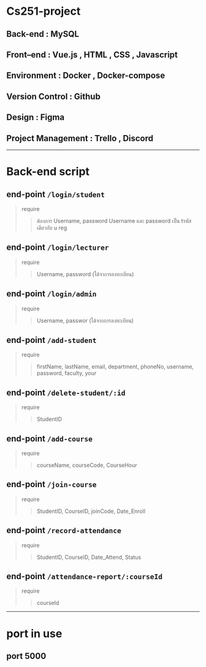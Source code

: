 # Cs251-project

## Back-end : MySQL

## Front–end : Vue.js , HTML , CSS , Javascript

## Environment : Docker , Docker-compose

## Version Control : Github

## Design : Figma

## Project Management : Trello , Discord

---

# Back-end script

## end-point `/login/student`

> require
>
> > ต้องการ Username, password
> > Username และ password เป็น tรหัสเดียวกับ u reg

## end-point `/login/lecturer`

> require
>
> > Username, password (ได้จาการลงทะเบียน)

## end-point `/login/admin`

> require
>
> > Username, passwor (ได้จากการลงทะเบียน)

## end-point `/add-student`

> require
>
> > firstName, lastName, email, department, phoneNo, username, password, faculty, your

## end-point `/delete-student/:id`

> require
>
> > StudentID

## end-point `/add-course`

> require
>
> > courseName, courseCode, CourseHour

## end-point `/join-course`

> require
>
> > StudentID, CourseID, joinCode, Date_Enroll

## end-point `/record-attendance`

> require
>
> > StudentID, CourseID, Date_Attend, Status

## end-point `/attendance-report/:courseId`

> require
>
> > courseId

---

# port in use

## port 5000
